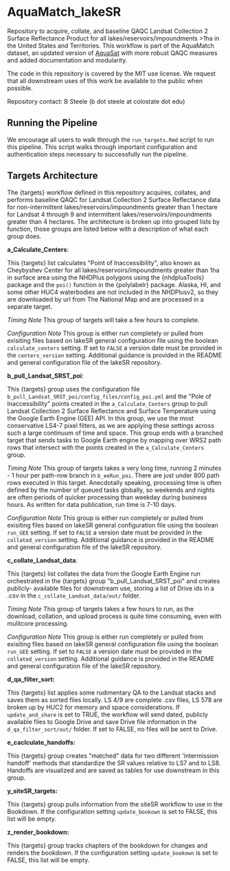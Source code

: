 # AquaMatch_lakeSR

Repository to acquire, collate, and baseline QAQC Landsat Collection 2 Surface 
Reflectance Product for all lakes/reservoirs/impoundments \>1ha in the United States
and Territories. This workflow is part of the AquaMatch dataset, an updated version
of [AquaSat](https://agupubs.onlinelibrary.wiley.com/doi/10.1029/2019WR024883) 
with more robust QAQC measures and added documentation and modularity. 

The code in this repository is covered by the MIT use license. We request that 
all downstream uses of this work be available to the public when possible.

Repository contact: B Steele (b dot steele at colostate dot edu)

## Running the Pipeline

We encourage all users to walk through the `run_targets.Rmd` script to run this
pipeline. This script walks through important configuration and authentication 
steps necessary to successfully run the pipeline. 

## Targets Architecture

The {targets} workflow defined in this repository acquires, collates, and performs 
baseline QAQC for Landsat Collection 2 Surface Reflectance data for non-intermittent 
lakes/reservoirs/impoundments greater than 1 hectare for Landsat 4 through 9 and
intermittent lakes/reservoirs/impoundments greater than 4 hectares. 
The architecture is broken up into grouped lists by function, those groups are 
listed below with a description of what each group does.

**a_Calculate_Centers**:

This {targets} list calculates "Point of Inaccessibility", also known as Cheybyshev 
Center for all lakes/reservoirs/impoundments greater than 1ha in surface area 
using the NHDPlus polygons using the {nhdplusTools} package and the `poi()` 
function in the {polylabelr} package. Alaska, HI, and some other HUC4 waterbodies 
are not included in the NHDPlusv2, so they are downloaded by url from The 
National Map and are processed in a separate target. 

*Timing Note*
This group of targets will take a few hours to complete.

*Configuration Note*
This group is either run completely or pulled from exisiting files based on lakeSR 
general configuration file using the boolean `calculate_centers` setting. If set
to `FALSE` a version date must be provided in the `centers_version` setting. 
Additional guidance is provided in the README and general configuration file of
the lakeSR repository.


**b_pull_Landsat_SRST_poi**:

This {targets} group uses the configuration file
`b_pull_Landsat_SRST_poi/config_files/config_poi.yml` and the "Pole of
Inaccessibility" points created in the `a_Calculate_Centers` group to pull
Landsat Collection 2 Surface Reflectance and Surface Temperature using the
Google Earth Engine (GEE) API. In this group, we use the most conservative LS4-7
pixel filters, as we are applying these settings across such a large continuum
of time and space. This group ends with a branched target that sends tasks to
Google Earth engine by mapping over WRS2 path rows that intersect with the
points created in the `a_Calculate_Centers` group. 

*Timing Note*
This group of targets takes a very long time, running 2 minutes - 1 hour per path-row
branch in `b_eeRun_poi`. There are just under 800 path rows executed in this
target. Anecdotally speaking, processing time is often defined by the number of
queued tasks globally, so weekends and nights are often periods of quicker
processing than weekday during business hours. As written for data publication, 
run time is 7-10 days.

*Configuration Note*
This group is either run completely or pulled from exisiting files based on lakeSR 
general configuration file using the boolean `run_GEE` setting. If set
to `FALSE` a version date must be provided in the `collated_version` setting. 
Additional guidance is provided in the README and general configuration file of
the lakeSR repository.


**c_collate_Landsat_data**:

This {targets} list collates the data from the Google Earth Engine run 
orchestrated in the {targets} group "b_pull_Landsat_SRST_poi" and creates publicly-
available files for downstream use, storing a list of Drive ids in a .csv in the
`c_collate_Landsat_data/out/` folder.

*Timing Note*
This group of targets takes a few hours to run, as the download, 
collation, and upload process is quite time consuming, even with mulitcore 
processing.

*Configuration Note*
This group is either run completely or pulled from exisiting files based on lakeSR 
general configuration file using the boolean `run_GEE` setting. If set
to `FALSE` a version date must be provided in the `collated_version` setting. 
Additional guidance is provided in the README and general configuration file of
the lakeSR repository.


**d_qa_filter_sort:**

This {targets} list applies some rudimentary QA to the Landsat stacks and saves
them as sorted files locally. LS 4/9 are complete .csv files, LS 578 are broken
up by HUC2 for memory and space considerations. If `update_and_share` is set to TRUE, the workflow
will send dated, publicly available files to Google Drive and save Drive file 
information in the `d_qa_filter_sort/out/` folder. If set to FALSE, no files
will be sent to Drive.


**e_caclculate_handoffs:**

This {targets} group creates "matched" data for two different 'intermission 
handoff' methods that standardize the SR values relative to LS7
and to LS8. Handoffs are visualized and are saved as tables for use downstream in
this group.



**y_siteSR_targets:**

This {targets} group pulls information from the siteSR workflow to use in the 
Bookdown. If the configuration setting `update_bookown` is set to FALSE, this 
list will be empty.

**z_render_bookdown:**

This {targets} group tracks chapters of the bookdown for changes and renders
the bookdown. If the configuration setting `update_bookown` is set to FALSE, this 
list will be empty.
